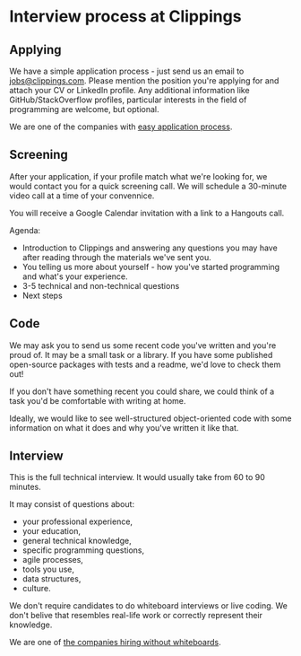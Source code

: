 Interview process at Clippings
==============================

Applying
--------

We have a simple application process - just send us an email to [jobs@clippings.com](mailto:jobs@clippings.com).
Please mention the position you're applying for and attach your CV or LinkedIn profile.
Any additional information like GitHub/StackOverflow profiles,
particular interests in the field of programming are welcome, but optional.

We are one of the companies with [easy application process](https://github.com/j-delaney/easy-application).

Screening
---------

After your application, if your profile match what we're looking for,
we would contact you for a quick screening call.
We will schedule a 30-minute video call at a time of your convennice.

You will receive a Google Calendar invitation with a link to a Hangouts call.

Agenda:

- Introduction to Clippings and answering any questions you may have after reading through the materials we've sent you.
- You telling us more about yourself - how you've started programming and what's your experience.
- 3-5 technical and non-technical questions
- Next steps

Code
----

We may ask you to send us some recent code you've written and you're proud of.
It may be a small task or a library.
If you have some published open-source packages with tests and a readme, we'd love to check them out!

If you don't have something recent you could share, we could think of a task you'd be comfortable with writing at home.

Ideally, we would like to see well-structured object-oriented code with some information
on what it does and why you've written it like that.

Interview
---------

This is the full technical interview. It would usually take from 60 to 90 minutes.

It may consist of questions about:

- your professional experience,
- your education,
- general technical knowledge,
- specific programming questions,
- agile processes,
- tools you use,
- data structures,
- culture.

We don't require candidates to do whiteboard interviews or live coding.
We don't belive that resembles real-life work or correctly represent their knowledge.

We are one of [the companies hiring without whiteboards](https://github.com/poteto/hiring-without-whiteboards).
